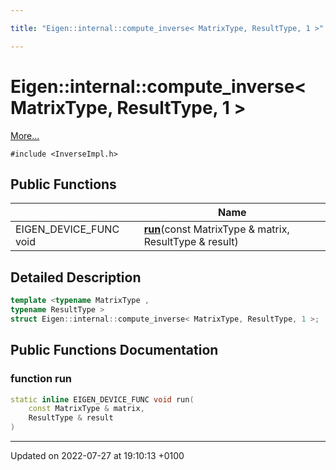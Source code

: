 ```yaml
---

title: "Eigen::internal::compute_inverse< MatrixType, ResultType, 1 >"

---
```


# Eigen::internal::compute_inverse< MatrixType, ResultType, 1 >



 [More...](#detailed-description)


`#include <InverseImpl.h>`

## Public Functions

|                | Name           |
| -------------- | -------------- |
| EIGEN_DEVICE_FUNC void | **[run](http://example.org/classes/structeigen_1_1internal_1_1compute__inverse_3_01matrixtype_00_01resulttype_00_011_01_4/#function-run)**(const MatrixType & matrix, ResultType & result) |

## Detailed Description

```cpp
template <typename MatrixType ,
typename ResultType >
struct Eigen::internal::compute_inverse< MatrixType, ResultType, 1 >;
```

## Public Functions Documentation

### function run

```cpp
static inline EIGEN_DEVICE_FUNC void run(
    const MatrixType & matrix,
    ResultType & result
)
```


-------------------------------

Updated on 2022-07-27 at 19:10:13 +0100